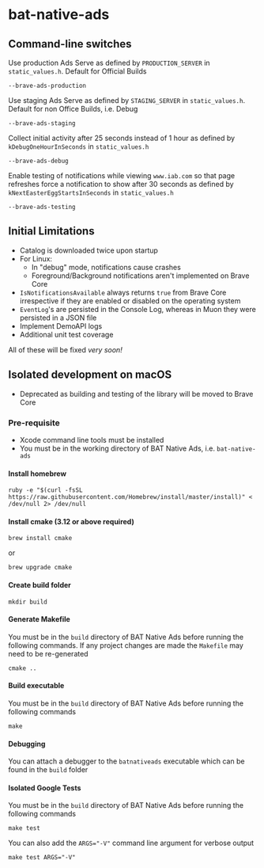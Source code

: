 # bat-native-ads

## Command-line switches

Use production Ads Serve as defined by `PRODUCTION_SERVER` in `static_values.h`. Default for Official Builds

```
--brave-ads-production
```

Use staging Ads Serve as defined by `STAGING_SERVER` in `static_values.h`. Default for non Office Builds, i.e. Debug

```
--brave-ads-staging
```

Collect initial activity after 25 seconds instead of 1 hour as defined by `kDebugOneHourInSeconds` in `static_values.h`

```
--brave-ads-debug
```

Enable testing of notifications while viewing `www.iab.com` so that page refreshes force a notification to show after 30 seconds as defined by `kNextEasterEggStartsInSeconds` in `static_values.h`

```
--brave-ads-testing
```

## Initial Limitations

- Catalog is downloaded twice upon startup
- For Linux:
    - In "debug" mode, notifications cause crashes
    - Foreground/Background notifications aren't implemented on Brave Core
- `IsNotificationsAvailable` always returns `true` from Brave Core irrespective if they are enabled or disabled on the operating system
- `EventLog`'s are persisted in the Console Log, whereas in Muon they were persisted in a JSON file
- Implement DemoAPI logs
- Additional unit test coverage

All of these will be fixed _very soon!_

## Isolated development on macOS

- Deprecated as building and testing of the library will be moved to Brave Core

### Pre-requisite

- Xcode command line tools must be installed
- You must be in the working directory of BAT Native Ads, i.e. `bat-native-ads`

#### Install homebrew

```
ruby -e "$(curl -fsSL https://raw.githubusercontent.com/Homebrew/install/master/install)" < /dev/null 2> /dev/null
```

#### Install cmake (3.12 or above required)

```
brew install cmake
```

or

```
brew upgrade cmake
```

#### Create build folder

```
mkdir build
```

#### Generate Makefile

You must be in the `build` directory of BAT Native Ads before running the following commands. If any project changes are made the `Makefile` may need to
be re-generated

```
cmake ..
```

#### Build executable

You must be in the `build` directory of BAT Native Ads before running the following commands

```
make
```

#### Debugging

You can attach a debugger to the `batnativeads` executable which can be found in the `build` folder

#### Isolated Google Tests

You must be in the `build` directory of BAT Native Ads before running the following commands

```
make test
```

You can also add the `ARGS="-V"` command line argument for verbose output

```
make test ARGS="-V"
```
